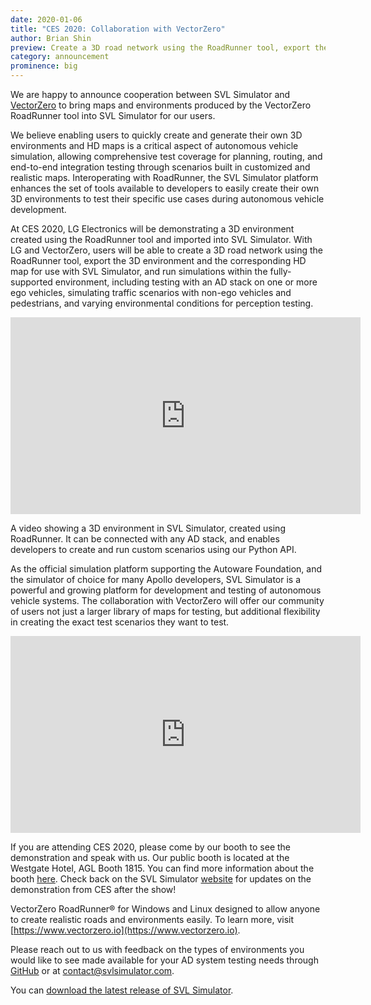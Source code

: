 ```yaml
---
date: 2020-01-06
title: "CES 2020: Collaboration with VectorZero"
author: Brian Shin
preview: Create a 3D road network using the RoadRunner tool, export the 3D environment and the corresponding HD map for use with SVL Simulator.
category: announcement
prominence: big
---
```


We are happy to announce cooperation between SVL Simulator and [VectorZero](https://vectorzero.io) to bring maps and environments produced by the VectorZero RoadRunner tool into SVL Simulator for our users.

We believe enabling users to quickly create and generate their own 3D environments and HD maps is a critical aspect of autonomous vehicle simulation, allowing comprehensive test coverage for planning, routing, and end-to-end integration testing through scenarios built in customized and realistic maps. Interoperating with RoadRunner, the SVL Simulator platform enhances the set of tools available to developers to easily create their own 3D environments to test their specific use cases during autonomous vehicle development.

At CES 2020, LG Electronics will be demonstrating a 3D environment created using the RoadRunner tool and imported into SVL Simulator. With LG and VectorZero, users will be able to create a 3D road network using the RoadRunner tool, export the 3D environment and the corresponding HD map for use with SVL Simulator, and run simulations within the fully-supported environment, including testing with an AD stack on one or more ego vehicles, simulating traffic scenarios with non-ego vehicles and pedestrians, and varying environmental conditions for perception testing.

<div class="video-container">
<iframe style="display:block;margin:auto;" width="560" height="315" src="https://www.youtube.com/embed/695ip61wnIY" frameborder="0" allow="accelerometer; autoplay; encrypted-media; gyroscope; picture-in-picture" allowfullscreen></iframe>
</div>

A video showing a 3D environment in SVL Simulator, created using RoadRunner. It can be connected with any AD stack, and enables developers to create and run custom scenarios using our Python API.

As the official simulation platform supporting the Autoware Foundation, and the simulator of choice for many Apollo developers, SVL Simulator is a powerful and growing platform for development and testing of autonomous vehicle systems. The collaboration with VectorZero will offer our community of users not just a larger library of maps for testing, but additional flexibility in creating the exact test scenarios they want to test.

<div class="video-container">
<iframe style="display:block;margin:auto;" width="560" height="315" src="https://www.youtube.com/embed/Tu0BKYX31dg" frameborder="0" allow="accelerometer; autoplay; encrypted-media; gyroscope; picture-in-picture" allowfullscreen></iframe>
</div>

If you are attending CES 2020, please come by our booth to see the demonstration and speak with us. Our public booth is located at the Westgate Hotel, AGL Booth 1815. You can find more information about the booth [here](https://www.automotivelinux.org/ces-demos). Check back on the SVL Simulator [website](https://svlsimulator.com) for updates on the demonstration from CES after the show!

VectorZero RoadRunner® for Windows and Linux designed to allow anyone to create realistic roads and environments easily. To learn more, visit [https://www.vectorzero.io](https://www.vectorzero.io).

Please reach out to us with feedback on the types of environments you would like to see made available for your AD system testing needs through [GitHub](https://github.com/lgsvl/simulator/issues) or at [contact@svlsimulator.com](mailto:contact@svlsimulator.com).

You can [download the latest release of SVL Simulator](https://github.com/lgsvl/simulator/releases/latest).
